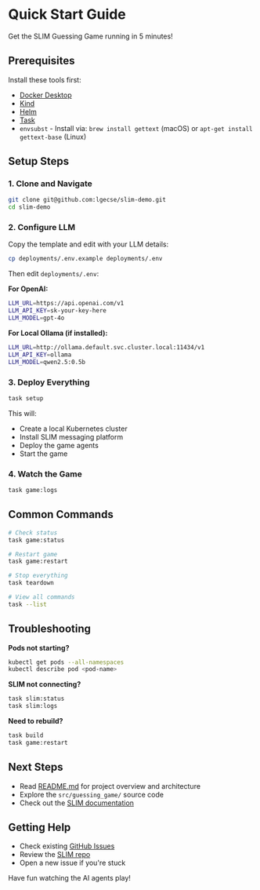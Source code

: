 # Quick Start Guide

Get the SLIM Guessing Game running in 5 minutes!

## Prerequisites

Install these tools first:
- [Docker Desktop](https://docs.docker.com/desktop/)
- [Kind](https://kind.sigs.k8s.io/docs/user/quick-start/#installation)
- [Helm](https://helm.sh/docs/intro/install/)
- [Task](https://taskfile.dev/installation/)
- `envsubst` - Install via: `brew install gettext` (macOS) or `apt-get install gettext-base` (Linux)

## Setup Steps

### 1. Clone and Navigate
```bash
git clone git@github.com:lgecse/slim-demo.git
cd slim-demo
```

### 2. Configure LLM
Copy the template and edit with your LLM details:
```bash
cp deployments/.env.example deployments/.env
```

Then edit `deployments/.env`:

**For OpenAI:**
```bash
LLM_URL=https://api.openai.com/v1
LLM_API_KEY=sk-your-key-here
LLM_MODEL=gpt-4o
```

**For Local Ollama (if installed):**
```bash
LLM_URL=http://ollama.default.svc.cluster.local:11434/v1
LLM_API_KEY=ollama
LLM_MODEL=qwen2.5:0.5b
```

### 3. Deploy Everything
```bash
task setup
```

This will:
- Create a local Kubernetes cluster
- Install SLIM messaging platform
- Deploy the game agents
- Start the game

### 4. Watch the Game
```bash
task game:logs
```

## Common Commands

```bash
# Check status
task game:status

# Restart game
task game:restart

# Stop everything
task teardown

# View all commands
task --list
```

## Troubleshooting

**Pods not starting?**
```bash
kubectl get pods --all-namespaces
kubectl describe pod <pod-name>
```

**SLIM not connecting?**
```bash
task slim:status
task slim:logs
```

**Need to rebuild?**
```bash
task build
task game:restart
```

## Next Steps

- Read [README.md](README.md) for project overview and architecture
- Explore the `src/guessing_game/` source code
- Check out the [SLIM documentation](https://docs.agntcy.org/messaging/slim-core/)

## Getting Help

- Check existing [GitHub Issues](https://github.com/lgecse/slim-demo/issues)
- Review the [SLIM repo](https://github.com/agntcy/slim)
- Open a new issue if you're stuck

Have fun watching the AI agents play! 

